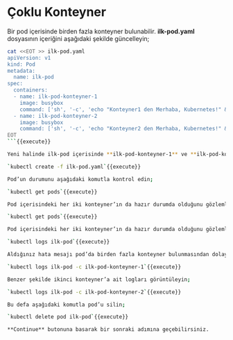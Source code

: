 # Çoklu Konteyner

Bir pod içerisinde birden fazla konteyner bulunabilir. **ilk-pod.yaml** dosyasının içeriğini aşağıdaki şekilde güncelleyin;

```bash
cat <<EOT >> ilk-pod.yaml
apiVersion: v1
kind: Pod
metadata:
  name: ilk-pod
spec:
  containers:
  - name: ilk-pod-konteyner-1
    image: busybox
    command: ['sh', '-c', 'echo "Konteyner1 den Merhaba, Kubernetes!" && sleep 3600']
  - name: ilk-pod-konteyner-2
    image: busybox
    command: ['sh', '-c', 'echo "Konteyner2 den Merhaba, Kubernetes!" && sleep 3600']
EOT
```{{execute}}

Yeni halinde ilk-pod içerisinde **ilk-pod-konteyner-1** ve **ilk-pod-konteyner-2** adıyla iki konteyner yer almakta. Aşağıdaki komutla **ilk-pod** yeni haliyle oluşturun;

`kubectl create -f ilk-pod.yaml`{{execute}}

Pod’un durumunu aşağıdaki komutla kontrol edin;

`kubectl get pods`{{execute}}

Pod içerisindeki her iki konteyner’ın da hazır durumda olduğunu gözlemleyin. Ardından aşağıdaki komutla loglarını inceleyi deneyin;

`kubectl get pods`{{execute}}

Pod içerisindeki her iki konteyner’ın da hazır durumda olduğunu gözlemleyin. Ardından aşağıdaki komutla loglarını inceleyi deneyin;

`kubectl logs ilk-pod`{{execute}}

Aldığınız hata mesajı pod’da birden fazla konteyner bulunmasından dolayı hangi konteyner’a ait logu almak istediğinizi belirtmek zorunda olduğunuzu söylemekte. Aşağıdaki şekilde konteyner adı belirterek yeniden deneyin;

`kubectl logs ilk-pod -c ilk-pod-konteyner-1`{{execute}}

Benzer şekilde ikinci konteyner’a ait logları görüntüleyin;

`kubectl logs ilk-pod -c ilk-pod-konteyner-2`{{execute}}

Bu defa aşağıdaki komutla pod’u silin;

`kubectl delete pod ilk-pod`{{execute}}

**Continue** butonuna basarak bir sonraki adımına geçebilirsiniz.